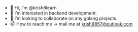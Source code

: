 - 👋 Hi, I’m @krish8learn
- 👀 I’m interested in backend development.
- 💞️ I’m looking to collaborate on any golang projects.
- 📫 How to reach me -> mail me at krish9857@outlook.com

<!---
krish8learn/krish8learn is a ✨ special ✨ repository because its `README.md` (this file) appears on your GitHub profile.
You can click the Preview link to take a look at your changes.
--->
